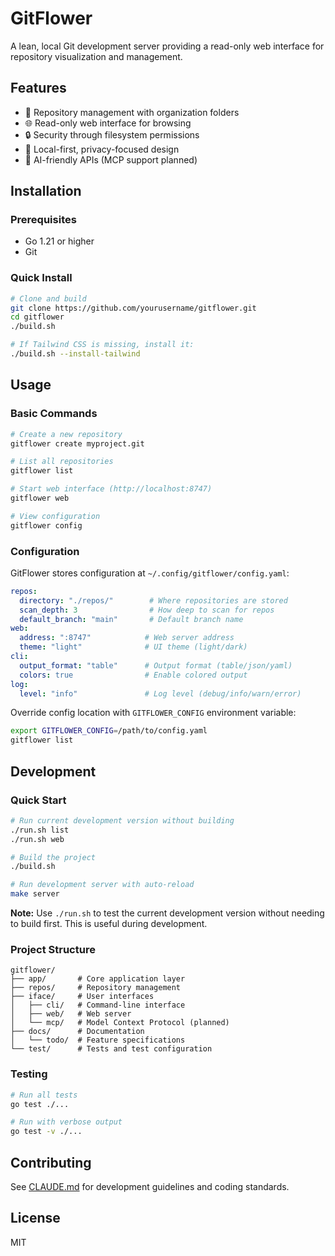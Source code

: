 # GitFlower

A lean, local Git development server providing a read-only web interface for repository visualization and management.

## Features

- 📁 Repository management with organization folders
- 🌐 Read-only web interface for browsing
- 🔒 Security through filesystem permissions
- 🚀 Local-first, privacy-focused design
- 🤖 AI-friendly APIs (MCP support planned)

## Installation

### Prerequisites

- Go 1.21 or higher
- Git

### Quick Install

```bash
# Clone and build
git clone https://github.com/yourusername/gitflower.git
cd gitflower
./build.sh

# If Tailwind CSS is missing, install it:
./build.sh --install-tailwind
```

## Usage

### Basic Commands

```bash
# Create a new repository
gitflower create myproject.git

# List all repositories
gitflower list

# Start web interface (http://localhost:8747)
gitflower web

# View configuration
gitflower config
```

### Configuration

GitFlower stores configuration at `~/.config/gitflower/config.yaml`:

```yaml
repos:
  directory: "./repos/"        # Where repositories are stored
  scan_depth: 3                # How deep to scan for repos
  default_branch: "main"       # Default branch name
web:
  address: ":8747"            # Web server address
  theme: "light"              # UI theme (light/dark)
cli:
  output_format: "table"      # Output format (table/json/yaml)
  colors: true                # Enable colored output
log:
  level: "info"               # Log level (debug/info/warn/error)
```

Override config location with `GITFLOWER_CONFIG` environment variable:
```bash
export GITFLOWER_CONFIG=/path/to/config.yaml
gitflower list
```

## Development

### Quick Start

```bash
# Run current development version without building
./run.sh list
./run.sh web

# Build the project
./build.sh

# Run development server with auto-reload
make server
```

**Note:** Use `./run.sh` to test the current development version without needing to build first. This is useful during development.

### Project Structure

```
gitflower/
├── app/       # Core application layer
├── repos/     # Repository management
├── iface/     # User interfaces
│   ├── cli/   # Command-line interface
│   ├── web/   # Web server
│   └── mcp/   # Model Context Protocol (planned)
├── docs/      # Documentation
│   └── todo/  # Feature specifications
└── test/      # Tests and test configuration
```

### Testing

```bash
# Run all tests
go test ./...

# Run with verbose output
go test -v ./...
```

## Contributing

See [CLAUDE.md](CLAUDE.md) for development guidelines and coding standards.

## License

MIT